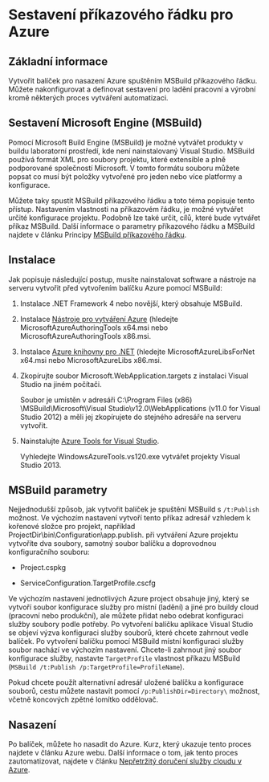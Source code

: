 <properties
   pageTitle="Sestavení příkazového řádku pro Azure | Microsoft Azure"
   description="Sestavení příkazového řádku pro Azure"
   services="visual-studio-online"
   documentationCenter="na"
   authors="TomArcher"
   manager="douge"
   editor="" />
<tags
   ms.service="multiple"
   ms.devlang="multiple"
   ms.topic="article"
   ms.tgt_pltfrm="na"
   ms.workload="na"
   ms.date="08/15/2016"
   ms.author="tarcher" />

# <a name="command-line-build-for-azure"></a>Sestavení příkazového řádku pro Azure

## <a name="overview"></a>Základní informace

Vytvořit balíček pro nasazení Azure spuštěním MSBuild příkazového řádku. Můžete nakonfigurovat a definovat sestavení pro ladění pracovní a výrobní kromě některých proces vytváření automatizaci.


## <a name="microsoft-build-engine-msbuild"></a>Sestavení Microsoft Engine (MSBuild)

Pomocí Microsoft Build Engine (MSBuild) je možné vytvářet produkty v buildu laboratorní prostředí, kde není nainstalovaný Visual Studio. MSBuild používá formát XML pro soubory projektu, které extensible a plně podporované společností Microsoft. V tomto formátu souboru můžete popsat co musí být položky vytvořené pro jeden nebo více platformy a konfigurace.

Můžete taky spustit MSBuild příkazového řádku a toto téma popisuje tento přístup. Nastavením vlastnosti na příkazovém řádku, je možné vytvářet určité konfigurace projektu. Podobně lze také určit, cílů, které bude vytvářet příkaz MSBuild. Další informace o parametry příkazového řádku a MSBuild najdete v článku Principy [MSBuild příkazového řádku](https://msdn.microsoft.com/library/ms164311.aspx).

## <a name="installation"></a>Instalace

Jak popisuje následující postup, musíte nainstalovat software a nástroje na serveru vytvořit před vytvořením balíčku Azure pomocí MSBuild:

1. Instalace .NET Framework 4 nebo novější, který obsahuje MSBuild.

1. Instalace [Nástroje pro vytváření Azure](http://go.microsoft.com/fwlink/?LinkId=394615) (hledejte MicrosoftAzureAuthoringTools x64.msi nebo MicrosoftAzureAuthoringTools x86.msi.

1. Instalace [Azure knihovny pro .NET](http://go.microsoft.com/fwlink/?LinkId=394616) (hledejte MicrosoftAzureLibsForNet x64.msi nebo MicrosoftAzureLibs x86.msi.

1. Zkopírujte soubor Microsoft.WebApplication.targets z instalaci Visual Studio na jiném počítači.

    Soubor je umístěn v adresáři C:\Program Files (x86) \MSBuild\Microsoft\Visual Studio\v12.0\WebApplications (v11.0 for Visual Studio 2012) a měli jej zkopírujete do stejného adresáře na serveru vytvořit.

1. Nainstalujte [Azure Tools for Visual Studio](http://go.microsoft.com/fwlink/?LinkId=394616).

    Vyhledejte WindowsAzureTools.vs120.exe vytvářet projekty Visual Studio 2013.

## <a name="msbuild-parameters"></a>MSBuild parametry

Nejjednodušší způsob, jak vytvořit balíček je spuštění MSBuild s `/t:Publish` možnost. Ve výchozím nastavení vytvoří tento příkaz adresář vzhledem k kořenové složce pro projekt, například ProjectDir\bin\Configuration\app.publish\. při vytváření Azure projektu vytvoříte dva soubory, samotný soubor balíčku a doprovodnou konfiguračního souboru:

- Project.cspkg

- ServiceConfiguration.TargetProfile.cscfg

Ve výchozím nastavení jednotlivých Azure project obsahuje jiný, který se vytvoří soubor konfigurace služby pro místní (ladění) a jiné pro buildy cloud (pracovní nebo produkční), ale můžete přidat nebo odebrat konfiguraci služby soubory podle potřeby. Po vytvoření balíčku aplikace Visual Studio se objeví výzva konfiguraci služby souborů, které chcete zahrnout vedle balíček. Po vytvoření balíčku pomocí MSBuild místní konfiguraci služby soubor nachází ve výchozím nastavení. Chcete-li zahrnout jiný soubor konfigurace služby, nastavte `TargetProfile` vlastnost příkazu MSBuild (`MSBuild /t:Publish /p:TargetProfile=ProfileName`).

Pokud chcete použít alternativní adresář uložené balíčku a konfigurace souborů, cestu můžete nastavit pomocí `/p:PublishDir=Directory\` možnost, včetně koncových zpětné lomítko oddělovač.

## <a name="deployment"></a>Nasazení

Po balíček, můžete ho nasadit do Azure. Kurz, který ukazuje tento proces najdete v článku Azure webu. Další informace o tom, jak tento proces zautomatizovat, najdete v článku [Nepřetržitý doručení služby cloudu v Azure](./cloud-services/cloud-services-dotnet-continuous-delivery.md).
